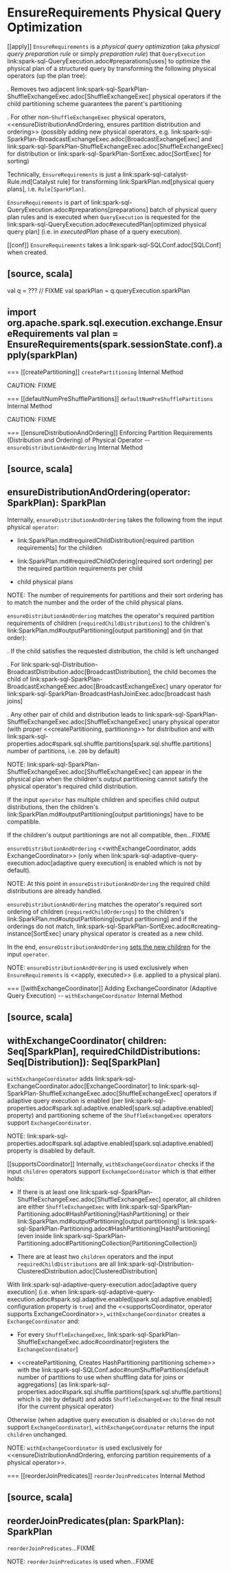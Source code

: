 # EnsureRequirements Physical Query Optimization

[[apply]]
`EnsureRequirements` is a *physical query optimization* (aka _physical query preparation rule_ or simply _preparation rule_) that `QueryExecution` link:spark-sql-QueryExecution.adoc#preparations[uses] to optimize the physical plan of a structured query by transforming the following physical operators (up the plan tree):

. Removes two adjacent link:spark-sql-SparkPlan-ShuffleExchangeExec.adoc[ShuffleExchangeExec] physical operators if the child partitioning scheme guarantees the parent's partitioning

. For other non-``ShuffleExchangeExec`` physical operators, <<ensureDistributionAndOrdering, ensures partition distribution and ordering>> (possibly adding new physical operators, e.g. link:spark-sql-SparkPlan-BroadcastExchangeExec.adoc[BroadcastExchangeExec] and link:spark-sql-SparkPlan-ShuffleExchangeExec.adoc[ShuffleExchangeExec] for distribution or link:spark-sql-SparkPlan-SortExec.adoc[SortExec] for sorting)

Technically, `EnsureRequirements` is just a link:spark-sql-catalyst-Rule.md[Catalyst rule] for transforming link:SparkPlan.md[physical query plans], i.e. `Rule[SparkPlan]`.

`EnsureRequirements` is part of link:spark-sql-QueryExecution.adoc#preparations[preparations] batch of physical query plan rules and is executed when `QueryExecution` is requested for the link:spark-sql-QueryExecution.adoc#executedPlan[optimized physical query plan] (i.e. in *executedPlan* phase of a query execution).

[[conf]]
`EnsureRequirements` takes a link:spark-sql-SQLConf.adoc[SQLConf] when created.

[source, scala]
----
val q = ??? // FIXME
val sparkPlan = q.queryExecution.sparkPlan

import org.apache.spark.sql.execution.exchange.EnsureRequirements
val plan = EnsureRequirements(spark.sessionState.conf).apply(sparkPlan)
----

=== [[createPartitioning]] `createPartitioning` Internal Method

CAUTION: FIXME

=== [[defaultNumPreShufflePartitions]] `defaultNumPreShufflePartitions` Internal Method

CAUTION: FIXME

=== [[ensureDistributionAndOrdering]] Enforcing Partition Requirements (Distribution and Ordering) of Physical Operator -- `ensureDistributionAndOrdering` Internal Method

[source, scala]
----
ensureDistributionAndOrdering(operator: SparkPlan): SparkPlan
----

Internally, `ensureDistributionAndOrdering` takes the following from the input physical `operator`:

* link:SparkPlan.md#requiredChildDistribution[required partition requirements] for the children

* link:SparkPlan.md#requiredChildOrdering[required sort ordering] per the required partition requirements per child

* child physical plans

NOTE: The number of requirements for partitions and their sort ordering has to match the number and the order of the child physical plans.

`ensureDistributionAndOrdering` matches the operator's required partition requirements of children (`requiredChildDistributions`) to the children's link:SparkPlan.md#outputPartitioning[output partitioning] and (in that order):

. If the child satisfies the requested distribution, the child is left unchanged

. For link:spark-sql-Distribution-BroadcastDistribution.adoc[BroadcastDistribution], the child becomes the child of link:spark-sql-SparkPlan-BroadcastExchangeExec.adoc[BroadcastExchangeExec] unary operator for link:spark-sql-SparkPlan-BroadcastHashJoinExec.adoc[broadcast hash joins]

. Any other pair of child and distribution leads to link:spark-sql-SparkPlan-ShuffleExchangeExec.adoc[ShuffleExchangeExec] unary physical operator (with proper <<createPartitioning, partitioning>> for distribution and with link:spark-sql-properties.adoc#spark.sql.shuffle.partitions[spark.sql.shuffle.partitions] number of partitions, i.e. `200` by default)

NOTE: link:spark-sql-SparkPlan-ShuffleExchangeExec.adoc[ShuffleExchangeExec] can appear in the physical plan when the children's output partitioning cannot satisfy the physical operator's required child distribution.

If the input `operator` has multiple children and specifies child output distributions, then the children's link:SparkPlan.md#outputPartitioning[output partitionings] have to be compatible.

If the children's output partitionings are not all compatible, then...FIXME

`ensureDistributionAndOrdering` <<withExchangeCoordinator, adds ExchangeCoordinator>> (only when link:spark-sql-adaptive-query-execution.adoc[adaptive query execution] is enabled which is not by default).

NOTE: At this point in `ensureDistributionAndOrdering` the required child distributions are already handled.

`ensureDistributionAndOrdering` matches the operator's required sort ordering of children (`requiredChildOrderings`) to the children's link:SparkPlan.md#outputPartitioning[output partitioning] and if the orderings do not match, link:spark-sql-SparkPlan-SortExec.adoc#creating-instance[SortExec] unary physical operator is created as a new child.

In the end, `ensureDistributionAndOrdering` [sets the new children](catalyst/TreeNode.md#withNewChildren) for the input `operator`.

NOTE: `ensureDistributionAndOrdering` is used exclusively when `EnsureRequirements` is <<apply, executed>> (i.e. applied to a physical plan).

=== [[withExchangeCoordinator]] Adding ExchangeCoordinator (Adaptive Query Execution) -- `withExchangeCoordinator` Internal Method

[source, scala]
----
withExchangeCoordinator(
  children: Seq[SparkPlan],
  requiredChildDistributions: Seq[Distribution]): Seq[SparkPlan]
----

`withExchangeCoordinator` adds link:spark-sql-ExchangeCoordinator.adoc[ExchangeCoordinator] to link:spark-sql-SparkPlan-ShuffleExchangeExec.adoc[ShuffleExchangeExec] operators if adaptive query execution is enabled (per link:spark-sql-properties.adoc#spark.sql.adaptive.enabled[spark.sql.adaptive.enabled] property) and partitioning scheme of the `ShuffleExchangeExec` operators support `ExchangeCoordinator`.

NOTE: link:spark-sql-properties.adoc#spark.sql.adaptive.enabled[spark.sql.adaptive.enabled] property is disabled by default.

[[supportsCoordinator]]
Internally, `withExchangeCoordinator` checks if the input `children` operators support `ExchangeCoordinator` which is that either holds:

* If there is at least one link:spark-sql-SparkPlan-ShuffleExchangeExec.adoc[ShuffleExchangeExec] operator, all children are either `ShuffleExchangeExec` with link:spark-sql-SparkPlan-Partitioning.adoc#HashPartitioning[HashPartitioning] or their link:SparkPlan.md#outputPartitioning[output partitioning] is link:spark-sql-SparkPlan-Partitioning.adoc#HashPartitioning[HashPartitioning] (even inside link:spark-sql-SparkPlan-Partitioning.adoc#PartitioningCollection[PartitioningCollection])

* There are at least two `children` operators and the input `requiredChildDistributions` are all link:spark-sql-Distribution-ClusteredDistribution.adoc[ClusteredDistribution]

With link:spark-sql-adaptive-query-execution.adoc[adaptive query execution] (i.e. when link:spark-sql-adaptive-query-execution.adoc#spark.sql.adaptive.enabled[spark.sql.adaptive.enabled] configuration property is `true`) and the <<supportsCoordinator, operator supports ExchangeCoordinator>>, `withExchangeCoordinator` creates a `ExchangeCoordinator` and:

* For every `ShuffleExchangeExec`, link:spark-sql-SparkPlan-ShuffleExchangeExec.adoc#coordinator[registers the `ExchangeCoordinator`]

* <<createPartitioning, Creates HashPartitioning partitioning scheme>> with the link:spark-sql-SQLConf.adoc#numShufflePartitions[default number of partitions to use when shuffling data for joins or aggregations] (as link:spark-sql-properties.adoc#spark.sql.shuffle.partitions[spark.sql.shuffle.partitions] which is `200` by default) and adds `ShuffleExchangeExec` to the final result (for the current physical operator)

Otherwise (when adaptive query execution is disabled or `children` do not support `ExchangeCoordinator`), `withExchangeCoordinator` returns the input `children` unchanged.

NOTE: `withExchangeCoordinator` is used exclusively for <<ensureDistributionAndOrdering, enforcing partition requirements of a physical operator>>.

=== [[reorderJoinPredicates]] `reorderJoinPredicates` Internal Method

[source, scala]
----
reorderJoinPredicates(plan: SparkPlan): SparkPlan
----

`reorderJoinPredicates`...FIXME

NOTE: `reorderJoinPredicates` is used when...FIXME

